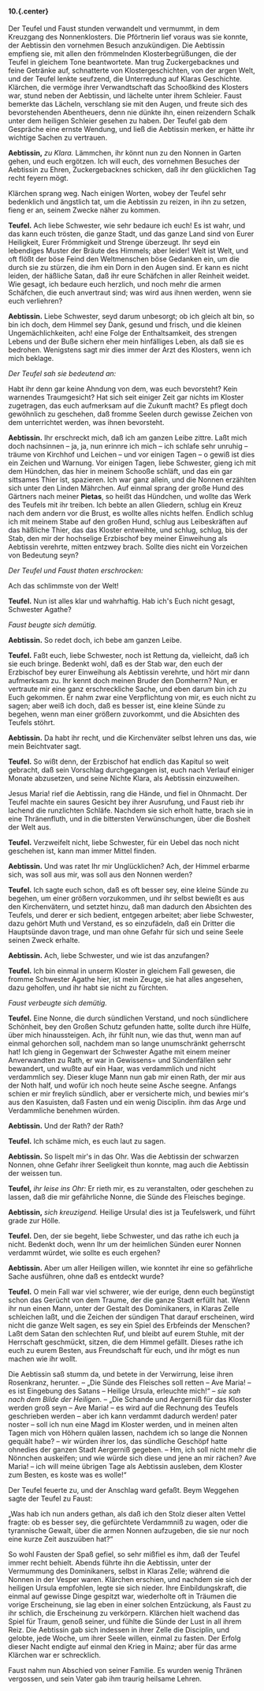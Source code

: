 #### 10.{.center}

Der Teufel und Faust stunden verwandelt und vermummt, in dem Kreuzgang des Nonnenklosters. Die Pförtnerin lief voraus was sie konnte, der Aebtissin den vornehmen Besuch anzukündigen. Die Aebtissin empfieng sie, mit allen den frömmelnden Klosterbegrüßungen, die der Teufel in gleichem Tone beantwortete. Man trug Zuckergebacknes und feine Getränke auf, schnatterte von Klostergeschichten, von der argen Welt, und der Teufel lenkte seufzend, die Unterredung auf Klaras Geschichte. Klärchen, die vermöge ihrer Verwandtschaft das Schooßkind des Klosters war, stund neben der Aebtissin, und lächelte unter ihrem Schleier. Faust bemerkte das Lächeln, verschlang sie mit den Augen, und freute sich des bevorstehenden Abentheuers, denn nie dünkte ihn, einen reizendern Schalk unter dem heiligen Schleier gesehen zu haben. Der Teufel gab dem Gespräche eine ernste Wendung, und ließ die Aebtissin merken, er hätte ihr wichtige Sachen zu vertrauen.

**Aebtissin,** _zu Klara._ Lämmchen, ihr könnt nun zu den Nonnen in Garten gehen, und euch ergötzen. Ich will euch, des vornehmen Besuches der Aebtissin zu Ehren, Zuckergebacknes schicken, daß ihr den glücklichen Tag recht feyern mögt.

Klärchen sprang weg. Nach einigen Worten, wobey der Teufel sehr bedenklich und ängstlich tat, um die Aebtissin zu reizen, in ihn zu setzen, fieng er an, seinem Zwecke näher zu kommen.

**Teufel.** Ach liebe Schwester, wie sehr bedaure ich euch! Es ist wahr, und das kann euch trösten, die ganze Stadt, und das ganze Land sind von Eurer Heiligkeit, Eurer Frömmigkeit und Strenge überzeugt. Ihr seyd ein lebendiges Muster der Bräute des Himmels; aber leider! Welt ist Welt, und oft flößt der böse Feind den Weltmenschen böse Gedanken ein, um die durch sie zu stürzen, die ihm ein Dorn in den Augen sind. Er kann es nicht leiden, der häßliche Satan, daß ihr eure Schäfchen in aller Reinheit weidet. Wie gesagt, ich bedaure euch herzlich, und noch mehr die armen Schäfchen, die euch anvertraut sind; was wird aus ihnen werden, wenn sie euch verliehren?

**Aebtissin.** Liebe Schwester, seyd darum unbesorgt; ob ich gleich alt bin, so bin ich doch, dem Himmel sey Dank, gesund und frisch, und die kleinen Ungemächlichkeiten, ach! eine Folge der Enthaltsamkeit, des strengen Lebens und der Buße sichern eher mein hinfälliges Leben, als daß sie es bedrohen. Wenigstens sagt mir dies immer der Arzt des Klosters, wenn ich mich beklage.

_Der Teufel sah sie bedeutend an:_

Habt ihr denn gar keine Ahndung von dem, was euch bevorsteht? Kein warnendes Traumgesicht? Hat sich seit einiger Zeit gar nichts im Kloster zugetragen, das euch aufmerksam auf die Zukunft macht? Es pflegt doch gewöhnlich zu geschehen, daß fromme Seelen durch gewisse Zeichen von dem unterrichtet werden, was ihnen bevorsteht.

**Aebtissin.** Ihr erschreckt mich, daß ich am ganzen Leibe zittre. Laßt mich doch nachsinnen – ja, ja, nun erinnre ich mich – ich schlafe sehr unruhig – träume von Kirchhof und Leichen – und vor einigen Tagen – o gewiß ist dies ein Zeichen und Warnung. Vor einigen Tagen, liebe Schwester, gieng ich mit dem Hündchen, das hier in meinem Schooße schläft, und das ein gar sittsames Thier ist, spazieren. Ich war ganz allein, und die Nonnen erzählten sich unter den Linden Mährchen. Auf einmal sprang der große Hund des Gärtners nach meiner **Pietas**, so heißt das Hündchen, und wollte das Werk des Teufels mit ihr treiben. Ich bebte an allen Gliedern, schlug ein Kreuz nach dem andern vor die Brust, es wollte alles nichts helfen. Endlich schlug ich mit meinem Stabe auf den großen Hund, schlug aus Leibeskräften auf das häßliche Thier, das das Kloster entweihte, und schlug, schlug, bis der Stab, den mir der hochselige Erzbischof bey meiner Einweihung als Aebtissin verehrte, mitten entzwey brach. Sollte dies nicht ein Vorzeichen von Bedeutung seyn?

_Der Teufel und Faust thaten erschrocken:_

Ach das schlimmste von der Welt!

**Teufel.** Nun ist alles klar und wahrhaftig. Hab ich's Euch nicht gesagt, Schwester Agathe?

_Faust beugte sich demütig._

**Aebtissin.** So redet doch, ich bebe am ganzen Leibe.

**Teufel.** Faßt euch, liebe Schwester, noch ist Rettung da, vielleicht, daß ich sie euch bringe. Bedenkt wohl, daß es der Stab war, den euch der Erzbischof bey eurer Einweihung als Aebtissin verehrte, und hört mir dann aufmerksam zu. Ihr kennt doch meinen Bruder den Domherrn? Nun, er vertraute mir eine ganz erschreckliche Sache, und eben darum bin ich zu Euch gekommen. Er nahm zwar eine Verpflichtung von mir, es euch nicht zu sagen; aber weiß ich doch, daß es besser ist, eine kleine Sünde zu begehen, wenn man einer größern zuvorkommt, und die Absichten des Teufels stöhrt.

**Aebtissin.** Da habt ihr recht, und die Kirchenväter selbst lehren uns das, wie mein Beichtvater sagt.

**Teufel.** So wißt denn, der Erzbischof hat endlich das Kapitul so weit gebracht, daß sein Vorschlag durchgegangen ist, euch nach Verlauf einiger Monate abzusetzen, und seine Nichte Klara, als Aebtissin einzuweihen.

Jesus Maria! rief die Aebtissin, rang die Hände, und fiel in Ohnmacht. Der Teufel machte ein saures Gesicht bey ihrer Ausrufung, und Faust rieb ihr lachend die runzlichten Schläfe. Nachdem sie sich erholt hatte, brach sie in eine Thränenfluth, und in die bittersten Verwünschungen, über die Bosheit der Welt aus.

**Teufel.** Verzweifelt nicht, liebe Schwester, für ein Uebel das noch nicht geschehen ist, kann man immer Mittel finden.

**Aebtissin.** Und was ratet Ihr mir Unglücklichen? Ach, der Himmel erbarme sich, was soll aus mir, was soll aus den Nonnen werden?

**Teufel.** Ich sagte euch schon, daß es oft besser sey, eine kleine Sünde zu begehen, um einer größern vorzukommen, und ihr selbst bewießt es aus den Kirchenvätern, und setztet hinzu, daß man dadurch den Absichten des Teufels, und derer er sich bedient, entgegen arbeitet; aber liebe Schwester, dazu gehört Muth und Verstand, es so einzufädeln, daß ein Dritter die Hauptsünde davon trage, und man ohne Gefahr für sich und seine Seele seinen Zweck erhalte.

**Aebtissin.** Ach, liebe Schwester, und wie ist das anzufangen?

**Teufel.** Ich bin einmal in unserm Kloster in gleichem Fall gewesen, die fromme Schwester Agathe hier, ist mein Zeuge, sie hat alles angesehen, dazu geholfen, und ihr habt sie nicht zu fürchten.

_Faust verbeugte sich demütig._

**Teufel.** Eine Nonne, die durch sündlichen Verstand, und noch sündlichere Schönheit, bey den Großen Schutz gefunden hatte, sollte durch ihre Hülfe, über mich hinaussteigen. Ach, ihr fühlt nun, wie das thut, wenn man auf einmal gehorchen soll, nachdem man so lange unumschränkt geherrscht hat! Ich gieng in Gegenwart der Schwester Agathe mit einem meiner Anverwandten zu Rath, er war in Gewissens= und Sündenfällen sehr bewandert, und wußte auf ein Haar, was verdammlich und nicht verdammlich sey. Dieser kluge Mann nun gab mir einen Rath, der mir aus der Noth half, und wofür ich noch heute seine Asche seegne. Anfangs schien er mir freylich sündlich, aber er versicherte mich, und bewies mir's aus den Kasuisten, daß Fasten und ein wenig Disciplin. ihm das Arge und Verdammliche benehmen würden.

**Aebtissin.** Und der Rath? der Rath?

**Teufel.** Ich schäme mich, es euch laut zu sagen.

**Aebtissin.** So lispelt mir's in das Ohr. Was die Aebtissin der schwarzen Nonnen, ohne Gefahr ihrer Seeligkeit thun konnte, mag auch die Aebtissin der weissen tun.

**Teufel,** _ihr leise ins Ohr:_ Er rieth mir, es zu veranstalten, oder geschehen zu lassen, daß die mir gefährliche Nonne, die Sünde des Fleisches beginge.

**Aebtissin,** _sich kreuzigend._ Heilige Ursula! dies ist ja Teufelswerk, und führt grade zur Hölle.

**Teufel.** Den, der sie begeht, liebe Schwester, und das rathe ich euch ja nicht. Bedenkt doch, wenn Ihr um der heimlichen Sünden eurer Nonnen verdammt würdet, wie sollte es euch ergehen?

**Aebtissin.** Aber um aller Heiligen willen, wie konntet ihr eine so gefährliche Sache ausführen, ohne daß es entdeckt wurde?

**Teufel.** O mein Fall war viel schwerer, wie der eurige, denn euch begünstigt schon das Gerücht von dem Traume, der die ganze Stadt erfüllt hat. Wenn ihr nun einen Mann, unter der Gestalt des Dominikaners, in Klaras Zelle schleichen laßt, und die Zeichen der sündigen That darauf erscheinen, wird nicht die ganze Welt sagen, es sey ein Spiel des Erbfeinds der Menschen? Laßt dem Satan den schlechten Ruf, und bleibt auf eurem Stuhle, mit der Herrschaft geschmückt, sitzen, die dem Himmel gefällt. Dieses rathe ich euch zu eurem Besten, aus Freundschaft für euch, und ihr mögt es nun machen wie ihr wollt.

Die Aebtissin saß stumm da, und betete in der Verwirrung, leise ihren Rosenkranz, herunter. – „Die Sünde des Fleisches soll retten – <span class="gothic">Ave Maria!</span> – es ist Eingebung des Satans – Heilige Ursula, erleuchte mich!“ – _sie sah nach dem Bilde der Heiligen. –_ „Die Schande und Aergerniß für das Kloster werden groß seyn – <span class="gothic">Ave Maria!</span> – es wird auf die Rechnung des Teufels geschrieben werden – aber ich kann verdammt dadurch werden! <span class="gothic">pater noster</span> – soll ich nun eine Magd im Kloster werden, und in meinen alten Tagen mich von Höhern quälen lassen, nachdem ich so lange die Nonnen gequält habe? – wir würden ihrer los, das sündliche Geschöpf hatte ohnedies der ganzen Stadt Aergerniß gegeben. – Hm, ich soll nicht mehr die Nönnchen auskeifen; und wie würde sich diese und jene an mir rächen? <span class="gothic">Ave Maria!</span> – ich will meine übrigen Tage als Aebtissin ausleben, dem Kloster zum Besten, es koste was es wolle!“

Der Teufel feuerte zu, und der Anschlag ward gefaßt. Beym Weggehen sagte der Teufel zu Faust:

„Was hab ich nun anders gethan, als daß ich den Stolz dieser alten Vettel fragte: ob es besser sey, die gefürchtete Verdammniß zu wagen, oder die tyrannische Gewalt, über die armen Nonnen aufzugeben, die sie nur noch eine kurze Zeit auszuüben hat?“

So wohl Fausten der Spaß gefiel, so sehr mißfiel es ihm, daß der Teufel immer recht behielt. Abends führte ihn die Aebtissin, unter der Vermummung des Dominikaners, selbst in Klaras Zelle; während die Nonnen in der Vesper waren. Klärchen erschien, und nachdem sie sich der heiligen Ursula empfohlen, legte sie sich nieder. Ihre Einbildungskraft, die einmal auf gewisse Dinge gespitzt war, wiederholte oft in Träumen die vorige Erscheinung, sie lag eben in einer solchen Entzückung, als Faust zu ihr schlich, die Erscheinung zu verkörpern. Klärchen hielt wachend das Spiel für Traum, genoß seiner, und fühlte die Sünde der Lust in all ihrem Reiz. Die Aebtissin gab sich indessen in ihrer Zelle die Disciplin, und gelobte, jede Woche, um ihrer Seele willen, einmal zu fasten. Der Erfolg dieser Nacht endigte auf einmal den Krieg in Mainz; aber für das arme Klärchen war er schrecklich.

Faust nahm nun Abschied von seiner Familie. Es wurden wenig Thränen vergossen, und sein Vater gab ihm traurig heilsame Lehren.
